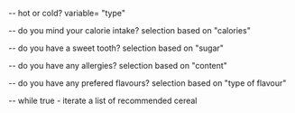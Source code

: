 -- hot or cold? variable= "type"

-- do you mind your calorie intake? selection based on "calories"

-- do you have a sweet tooth? selection based on "sugar"

-- do you have any allergies? selection based on "content"

-- do you have any prefered flavours? selection based on "type of flavour"

-- while true - iterate a list of recommended cereal
